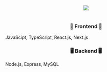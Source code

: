 <div align="center">
  <img src="https://github.com/user-attachments/assets/32e52ea4-e20a-41a9-b485-037444af42ee"/>
</div>

<br>

<h3 align="center">🎨 Frontend 🎨</h3>
JavaScipt, TypeScript, React.js, Next.js

<br>

<h3 align="center">🖥 Backend 🖥</h3>
Node.js, Express, MySQL

<br>

<br>
<br>
<br>
